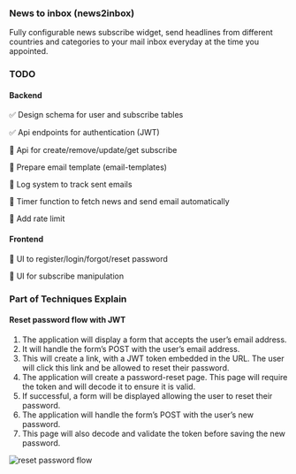 ### News to inbox (news2inbox)

Fully configurable news subscribe widget, send headlines from different countries and categories to your mail inbox everyday at the time you appointed.

### TODO

#### Backend

:white_check_mark: Design schema for user and subscribe tables

:white_check_mark: Api endpoints for authentication (JWT)

:dart: Api for create/remove/update/get subscribe

:dart: Prepare email template (email-templates)

:dart: Log system to track sent emails

:dart: Timer function to fetch news and send email automatically

:dart: Add rate limit

#### Frontend

:dart: UI to register/login/forgot/reset password

:dart: UI for subscribe manipulation

### Part of Techniques Explain

#### Reset password flow with JWT

1. The application will display a form that accepts the user’s email address.
2. It will handle the form’s POST with the user’s email address.
3. This will create a link, with a JWT token embedded in the URL. The user will click this link and be allowed to reset their password.
4. The application will create a password-reset page. This page will require the token and will decode it to ensure it is valid.
5. If successful, a form will be displayed allowing the user to reset their password.
6. The application will handle the form’s POST with the user’s new password.
7. This page will also decode and validate the token before saving the new password.

![reset password flow](https://cloud.netlifyusercontent.com/assets/344dbf88-fdf9-42bb-adb4-46f01eedd629/2a2c2f82-1c92-4319-8af2-871ff6d4624b/reset-password-workflow-preview-opt.png)

